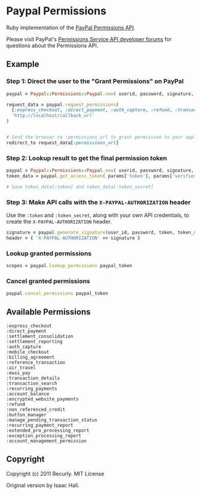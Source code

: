 # Paypal Permissions

Ruby implementation of the [PayPal Permissions API](https://www.x.com/community/ppx/permissions).

Please visit PayPal's [Permissions Service API developer forums](https://www.x.com/community/ppx/permissions?view=discussions) for questions about the Permissions API.

## Example

### Step 1: Direct the user to the "Grant Permissions" on PayPal

~~~~~ ruby
paypal = Paypal::Permissions::Paypal.new( userid, password, signature, ssl_cert, application_id, :production )

request_data = paypal.request_permissions(
  [:express_checkout, :direct_payment, :auth_capture, :refund, :transaction_details],
  'http://localhost/callback_url'
)


# Send the browser to :permissions_url to grant permission to your application
redirect_to request_data[:permissions_url]
~~~~~

### Step 2: Lookup result to get the final permission token

~~~~~ ruby
paypal = Paypal::Permissions::Paypal.new( userid, password, signature, application_id, :production )
token_data = paypal.get_access_token( params['token'], params['verifier'] )

# Save token_data[:token] and token_data[:token_secret]
~~~~~

### Step 3: Make API calls with the `X-PAYPAL-AUTHORIZATION` header

Use the `:token` and `:token_secret`, along with your own API credentials, to create the `X-PAYPAL-AUTHORIZATION` header.

~~~~~ ruby
signature = paypal.generate_signature(user_id, password, token, token_secret, 'POST', 'https://api.paypal.com/nvp')
header = { 'X-PAYPAL-AUTHORIZATION' => signature }
~~~~~

### Lookup granted permissions

~~~~~ ruby
scopes = paypal.lookup_permissions paypal_token
~~~~~

### Cancel granted permissions

~~~~~ ruby
paypal.cancel_permissions paypal_token
~~~~~

## Available Permissions

    :express_checkout
    :direct_payment
    :settlement_consolidation
    :settlement_reporting
    :auth_capture
    :mobile_checkout
    :billing_agreement
    :reference_transaction
    :air_travel
    :mass_pay
    :transaction_details
    :transaction_search
    :recurring_payments
    :account_balance
    :encrypted_website_payments
    :refund
    :non_referenced_credit
    :button_manager
    :manage_pending_transaction_status
    :recurring_payment_report
    :extended_pro_processing_report
    :exception_processing_report
    :account_management_permission

## Copyright

Copyright (c) 2011 Recurly. MIT License

Original version by Isaac Hall.
